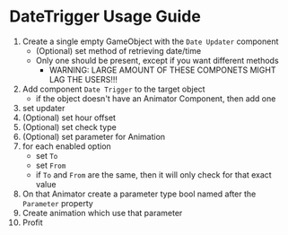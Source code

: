 # DateTrigger Usage Guide

1. Create a single empty GameObject with the `Date Updater` component
    - (Optional) set method of retrieving date/time
    - Only one should be present, except if you want different methods
        - WARNING: LARGE AMOUNT OF THESE COMPONETS MIGHT LAG THE USERS!!!
2. Add component `Date Trigger` to the target object
    - if the object doesn't have an Animator Component, then add one
3. set updater
3. (Optional) set hour offset
4. (Optional) set check type
5. (Optional) set parameter for Animation
6. for each enabled option
    - set `To`
    - set `From`
    - if `To` and `From` are the same, then it will only check for that exact value
7. On that Animator create a parameter type bool named after the `Parameter` property
8. Create animation which use that parameter
9. Profit

